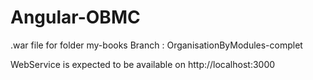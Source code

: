 # Angular-OBMC

.war file for folder my-books  Branch : OrganisationByModules-complet

WebService is expected to be available on http://localhost:3000
